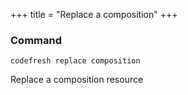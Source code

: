 +++
title = "Replace a composition"
+++

### Command
`codefresh replace composition`

Replace a composition resource
